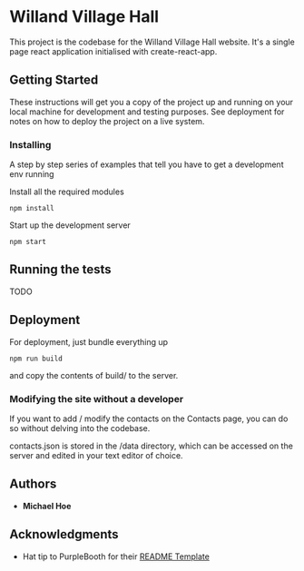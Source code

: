 # Willand Village Hall

This project is the codebase for the Willand Village Hall website. It's a single page react application initialised with create-react-app. 

## Getting Started

These instructions will get you a copy of the project up and running on your local machine for development and testing purposes. See deployment for notes on how to deploy the project on a live system.


### Installing

A step by step series of examples that tell you have to get a development env running

Install all the required modules

```
npm install
```

Start up the development server 

```
npm start
```


## Running the tests

TODO

## Deployment

For deployment, just bundle everything up

```
npm run build  
```

and copy the contents of build/ to the server.

### Modifying the site without a developer

If you want to add / modify the contacts on the Contacts page, you can do so without delving into the codebase.

contacts.json is stored in the /data directory, which can be accessed on the server and edited in your text editor of choice.

## Authors

* **Michael Hoe**


## Acknowledgments

* Hat tip to PurpleBooth for their [README Template](https://gist.github.com/PurpleBooth/109311bb0361f32d87a2)

